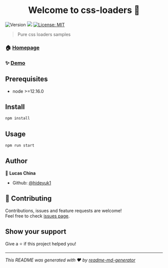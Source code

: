 <h1 align="center">Welcome to css-loaders 👋</h1>
<p>
  <img alt="Version" src="https://img.shields.io/badge/version-1.0.0-blue.svg?cacheSeconds=2592000" />
  <img src="https://img.shields.io/badge/node-%3E%3D12.16.0-blue.svg" />
  <a href="#" target="_blank">
    <img alt="License: MIT" src="https://img.shields.io/badge/License-MIT-yellow.svg" />
  </a>
</p>

> Pure css loaders samples

### 🏠 [Homepage](https://github.com/hideyuk1/css-loaders)

### ✨ [Demo](https://hideyuk1.github.io/css-loaders/)

## Prerequisites

- node >=12.16.0

## Install

```sh
npm install
```

## Usage

```sh
npm run start
```

## Author

👤 **Lucas China**

* Github: [@hideyuk1](https://github.com/hideyuk1)

## 🤝 Contributing

Contributions, issues and feature requests are welcome!<br />Feel free to check [issues page](https://github.com/hideyuk1/css-loaders/issues).

## Show your support

Give a ⭐️ if this project helped you!

***
_This README was generated with ❤️ by [readme-md-generator](https://github.com/kefranabg/readme-md-generator)_